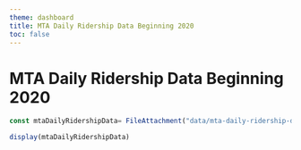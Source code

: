 ```yaml
---
theme: dashboard
title: MTA Daily Ridership Data Beginning 2020
toc: false
---
```


# MTA Daily Ridership Data Beginning 2020

<!-- Load and transform the data -->

```js
const mtaDailyRidershipData= FileAttachment("data/mta-daily-ridership-data-beginning-2020.json").json();
```

<!-- A shared color scale for consistency, sorted by the number of launches -->

```js
display(mtaDailyRidershipData)
```
